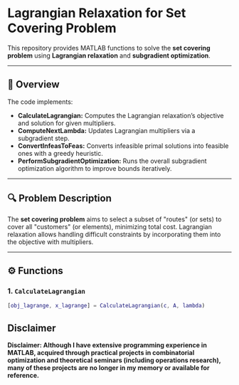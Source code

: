 # Lagrangian Relaxation for Set Covering Problem

This repository provides MATLAB functions to solve the **set covering problem** using **Lagrangian relaxation** and **subgradient optimization**.

---

## 📖 Overview

The code implements:

- **CalculateLagrangian:** Computes the Lagrangian relaxation’s objective and solution for given multipliers.
- **ComputeNextLambda:** Updates Lagrangian multipliers via a subgradient step.
- **ConvertInfeasToFeas:** Converts infeasible primal solutions into feasible ones with a greedy heuristic.
- **PerformSubgradientOptimization:** Runs the overall subgradient optimization algorithm to improve bounds iteratively.

---

## 🔍 Problem Description

The **set covering problem** aims to select a subset of "routes" (or sets) to cover all "customers" (or elements), minimizing total cost. Lagrangian relaxation allows handling difficult constraints by incorporating them into the objective with multipliers.

---

## ⚙️ Functions

### 1. `CalculateLagrangian`

```matlab
[obj_lagrange, x_lagrange] = CalculateLagrangian(c, A, lambda)
```

## Disclaimer
**Disclaimer: Although I have extensive programming experience in MATLAB, acquired through practical projects in combinatorial optimization and theoretical seminars (including operations research), many of these projects are no longer in my memory or available for reference.**

